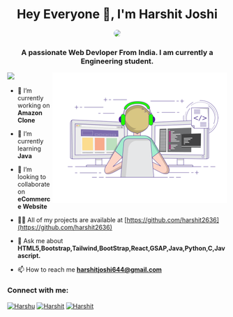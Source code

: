 
<h1 align="center">Hey Everyone 👋, I'm Harshit Joshi</h1>
<div align="center"> <img width="300" style = "border-radius: 100%;" src="https://images.unsplash.com/photo-1510915228340-29c85a43dcfe?w=500&auto=format&fit=crop&q=60&ixlib=rb-4.0.3&ixid=M3wxMjA3fDB8MHxzZWFyY2h8Mnx8Y29kZXJ8ZW58MHx8MHx8fDA%3D"> </div>
<h3 align="center">A passionate Web Devloper From India. I am currently a Engineering student.</h3>
<img align="right" alt="Coding" width="400" src="https://raw.githubusercontent.com/devSouvik/devSouvik/master/gif3.gif">

<p align="left"> <img src="https://camo.githubusercontent.com/487bbe45122e71dfb8723778c29f948c77b4c9ce05625f1814b66ab435c1885b/68747470733a2f2f6b6f6d617265762e636f6d2f67687076632f3f757365726e616d653d4d756b65736870616e64657930323836266c6162656c3d50726f66696c65253230766965777326636f6c6f723d306537356236267374796c653d666c6174" "alt="Harshit" /> </p>

- 🔭 I’m currently working on **Amazon Clone**

- 🌱 I’m currently learning **Java**

- 👯 I’m looking to collaborate on **eCommerce Website**

- 👨‍💻 All of my projects are available at [https://github.com/harshit2636](https://github.com/harshit2636)

- 💬 Ask me about **HTML5,Bootstrap,Tailwind,BootStrap,React,GSAP,Java,Python,C,Javascript.**

- 📫 How to reach me **harshitjoshi644@gmail.com**




<h3 align="left">Connect with me:</h3>
<p align="left">
<a href="https://www.linkedin.com/in/harshit-joshi-5879ab255" target="blank"><img align="center" src="https://raw.githubusercontent.com/rahuldkjain/github-profile-readme-generator/master/src/images/icons/Social/linked-in-alt.svg" alt="Harshu" height="30" width="40" /></a>
<a href="https://instagram.com/harshit_hj_01" target="blank"><img align="center" src="https://raw.githubusercontent.com/rahuldkjain/github-profile-readme-generator/master/src/images/icons/Social/instagram.svg" alt="Harshit" height="30" width="40" /></a>
  <a href="ttps://x.com/Harshit43802598?s=09" target="blank"><img align="center" src="https://raw.githubusercontent.com/rahuldkjain/github-profile-readme-generator/master/src/images/icons/Social/twitter.svg" alt="Harshit" height="30" width="40" /></a>
</p>
